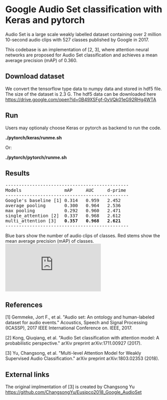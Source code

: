 # Google Audio Set classification with Keras and pytorch
Audio Set is a large scale weakly labelled dataset containing over 2 million 10-second audio clips with 527 classes published by Google in 2017. 

This codebase is an implementation of [2, 3], where attention neural networks are proposed for Audio Set classification and achieves a mean average precision (mAP) of 0.360. 

## Download dataset
We convert the tensorflow type data to numpy data and stored in hdf5 file. The size of the dataset is 2.3 G. The hdf5 data can be downloaded here https://drive.google.com/open?id=0B49XSFgf-0yVQk01eG92RHg4WTA

## Run
Users may optionaly choose Keras or pytorch as backend to run the code. 

**./pytorch/keras/runme.sh**

Or:

**./pytorch/pytorch/runme.sh**

## Results
<pre>
----------------------------------------------
Models                mAP     AUC     d-prime
----------------------------------------------
Google's baseline [1] 0.314   0.959   2.452
average pooling       0.300   0.964   2.536
max pooling           0.292   0.960   2.471
single_attention [2]  0.337   0.968   2.612
multi_attention [3]   <b>0.357</b>   <b>0.968</b>   <b>2.621</b>
----------------------------------------------
</pre>

Blue bars show the number of audio clips of classes. Red stems show the mean average precision (mAP) of classes. 
![alt text](https://github.com/qiuqiangkong/audioset_classification/blob/master/appendixes/data_distribution.pdf)

## References
[1] Gemmeke, Jort F., et al. "Audio set: An ontology and human-labeled dataset for audio events." Acoustics, Speech and Signal Processing (ICASSP), 2017 IEEE International Conference on. IEEE, 2017.

[2] Kong, Qiuqiang, et al. "Audio Set classification with attention model: A probabilistic perspective." arXiv preprint arXiv:1711.00927 (2017).

[3] Yu, Changsong, et al. "Multi-level Attention Model for Weakly Supervised Audio Classification." arXiv preprint arXiv:1803.02353 (2018).

## External links
The original implmentation of [3] is created by Changsong Yu https://github.com/ChangsongYu/Eusipco2018_Google_AudioSet

